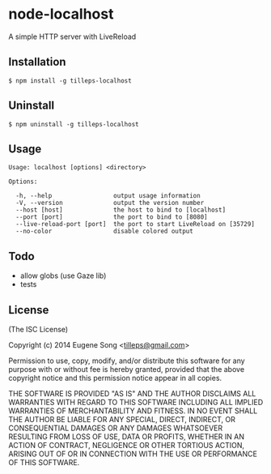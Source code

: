 node-localhost
==============

A simple HTTP server with LiveReload


## Installation

```
$ npm install -g tilleps-localhost
```


## Uninstall
```
$ npm uninstall -g tilleps-localhost
```


## Usage    

```
Usage: localhost [options] <directory>

Options:

  -h, --help                 output usage information
  -V, --version              output the version number
  --host [host]              the host to bind to [localhost]
  --port [port]              the port to bind to [8080]
  --live-reload-port [port]  the port to start LiveReload on [35729]
  --no-color                 disable colored output
```


## Todo

- allow globs (use Gaze lib)
- tests


## License 

(The ISC License)

Copyright (c) 2014 Eugene Song &lt;tilleps@gmail.com&gt;

Permission to use, copy, modify, and/or distribute this software for any
purpose with or without fee is hereby granted, provided that the above
copyright notice and this permission notice appear in all copies.

THE SOFTWARE IS PROVIDED "AS IS" AND THE AUTHOR DISCLAIMS ALL WARRANTIES
WITH REGARD TO THIS SOFTWARE INCLUDING ALL IMPLIED WARRANTIES OF
MERCHANTABILITY AND FITNESS. IN NO EVENT SHALL THE AUTHOR BE LIABLE FOR
ANY SPECIAL, DIRECT, INDIRECT, OR CONSEQUENTIAL DAMAGES OR ANY DAMAGES
WHATSOEVER RESULTING FROM LOSS OF USE, DATA OR PROFITS, WHETHER IN AN
ACTION OF CONTRACT, NEGLIGENCE OR OTHER TORTIOUS ACTION, ARISING OUT OF
OR IN CONNECTION WITH THE USE OR PERFORMANCE OF THIS SOFTWARE.
